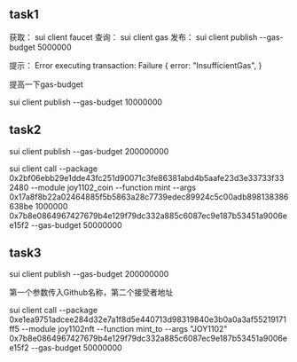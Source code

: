 ## task1

获取：
sui client faucet
查询：
sui client gas
发布：
sui client publish --gas-budget 5000000

提示：
Error executing transaction: Failure {
    error: "InsufficientGas",
}

提高一下gas-budget

sui client publish --gas-budget 10000000

## task2

sui client publish --gas-budget 200000000

sui client call --package 0x2bf06ebb29e1dde43fc251d90071c3fe86381abd4b5aafe23d3e33733f332480  --module joy1102_coin --function mint --args 0x17a8f8b22a02464885f5b5863a28c7739edec89924c5c00adb898138386638be 1000000 0x7b8e0864967427679b4e129f79dc332a885c6087ec9e187b53451a9006ee15f2 --gas-budget 50000000

## task3

sui client publish --gas-budget 200000000

第一个参数传入Github名称，第二个接受者地址

sui client call --package 0xe1ea9751adcee284d32e7a1f8d5e440713d98319840e3b0a0a3af55219171ff5 --module joy1102nft --function mint_to --args "JOY1102" 0x7b8e0864967427679b4e129f79dc332a885c6087ec9e187b53451a9006ee15f2 --gas-budget 50000000